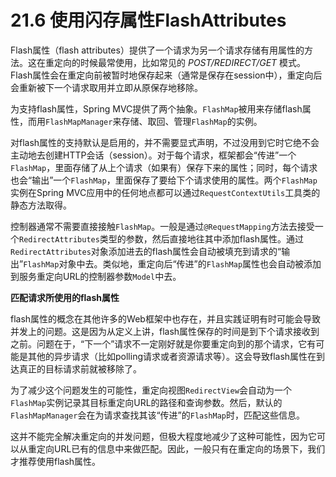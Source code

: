 # 21.6 使用闪存属性FlashAttributes

Flash属性（flash attributes）提供了一个请求为另一个请求存储有用属性的方法。这在重定向的时候最常使用，比如常见的 _POST/REDIRECT/GET_ 模式。Flash属性会在重定向前被暂时地保存起来（通常是保存在session中），重定向后会重新被下一个请求取用并立即从原保存地移除。

为支持flash属性，Spring MVC提供了两个抽象。`FlashMap`被用来存储flash属性，而用`FlashMapManager`来存储、取回、管理`FlashMap`的实例。

对flash属性的支持默认是启用的，并不需要显式声明，不过没用到它时它绝不会主动地去创建HTTP会话（session）。对于每个请求，框架都会“传进”一个`FlashMap`，里面存储了从上个请求（如果有）保存下来的属性；同时，每个请求也会“输出”一个`FlashMap`，里面保存了要给下个请求使用的属性。两个`FlashMap`实例在Spring MVC应用中的任何地点都可以通过`RequestContextUtils`工具类的静态方法取得。

控制器通常不需要直接接触`FlashMap`。一般是通过`@RequestMapping`方法去接受一个`RedirectAttributes`类型的参数，然后直接地往其中添加flash属性。通过`RedirectAttributes`对象添加进去的flash属性会自动被填充到请求的“输出”`FlashMap`对象中去。类似地，重定向后“传进”的`FlashMap`属性也会自动被添加到服务重定向URL的控制器参数`Model`中去。

**匹配请求所使用的flash属性**

flash属性的概念在其他许多的Web框架中也存在，并且实践证明有时可能会导致并发上的问题。这是因为从定义上讲，flash属性保存的时间是到下个请求接收到之前。问题在于，“下一个”请求不一定刚好就是你要重定向到的那个请求，它有可能是其他的异步请求（比如polling请求或者资源请求等）。这会导致flash属性在到达真正的目标请求前就被移除了。

为了减少这个问题发生的可能性，重定向视图`RedirectView`会自动为一个`FlashMap`实例记录其目标重定向URL的路径和查询参数。然后，默认的`FlashMapManager`会在为请求查找其该“传进”的`FlashMap`时，匹配这些信息。

这并不能完全解决重定向的并发问题，但极大程度地减少了这种可能性，因为它可以从重定向URL已有的信息中来做匹配。因此，一般只有在重定向的场景下，我们才推荐使用flash属性。
